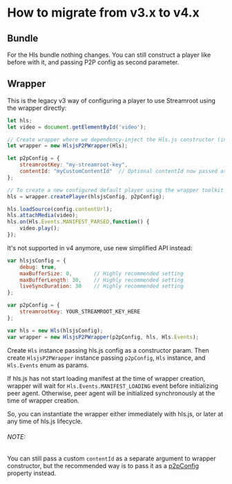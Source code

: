 # How to migrate from v3.x to v4.x

## Bundle

For the Hls bundle nothing changes. You can still construct a player like before with it, and passing P2P config as second parameter.

## Wrapper
This is the legacy v3 way of configuring a player to use Streamroot using the wrapper directly:

```javascript
let hls;
let video = document.getElementById('video');

// Create wrapper where we dependency-inject the Hls.js constructor (in this example we use the one provided by the bundle)
let wrapper = new HlsjsP2PWrapper(Hls);

let p2pConfig = {
    streamrootKey: "my-streamroot-key",
    contentId: "myCustomContentId"  // Optional contentId now passed as a property of p2pConfig
};

// To create a new configured default player using the wrapper toolkit
hls = wrapper.createPlayer(hlsjsConfig, p2pConfig);

hls.loadSource(config.contentUrl);
hls.attachMedia(video);
hls.on(Hls.Events.MANIFEST_PARSED,function() {
    video.play();
});
```

It's not supported in v4 anymore, use new simplified API instead:

```javascript
var hlsjsConfig = {
    debug: true,
    maxBufferSize: 0,       // Highly recommended setting
    maxBufferLength: 30,    // Highly recommended setting
    liveSyncDuration: 30    // Highly recommended setting
};

var p2pConfig = {
    streamrootKey: YOUR_STREAMROOT_KEY_HERE
};

var hls = new Hls(hlsjsConfig);
var wrapper = new HlsjsP2PWrapper(p2pConfig, hls, Hls.Events);
```

Create `Hls` instance passing hls.js config as a constructor param. Then create `HlsjsP2PWrapper` instance passing `p2pConfig`, `Hls` instance, and `Hls.Events` enum as params.

If hls.js has not start loading manifest at the time of wrapper creation, wrapper will wait for `Hls.Events.MANIFEST_LOADING` event before initializing peer agent. Otherwise, peer agent will be initialized synchronously at the time of wrapper creation.

So, you can instantiate the wrapper either immediately with hls.js, or later at any time of hls.js lifecycle.

###### NOTE:

You can still pass a custom `contentId` as a separate argument to wrapper constructor, but the recommended way is to pass it as a [p2pConfig](https://streamroot.readme.io/docs/p2p-config) property instead.


